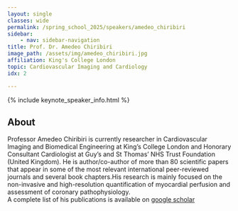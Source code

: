 ```yaml
---
layout: single
classes: wide
permalink: /spring_school_2025/speakers/amedeo_chiribiri
sidebar:
    - nav: sidebar-navigation
title: Prof. Dr. Amedeo Chiribiri
image_path: /assets/img/amedeo_chiribiri.jpg
affiliation: King's College London
topic: Cardiovascular Imaging and Cardiology
idx: 2

---
```


{% include keynote_speaker_info.html %}

## About

Professor Amedeo Chiribiri is currently researcher in Cardiovascular Imaging and Biomedical Engineering at King’s College London and Honorary Consultant Cardiologist at Guy’s and St Thomas’ NHS Trust Foundation (United Kingdom). He is author/co-author of more than 80 scientific papers that appear in some of the most relevant international peer-reviewed journals and several book chapters.His research is mainly focused on the non-invasive and high-resolution quantification of myocardial perfusion and assessment of coronary pathophysiology. <br> A complete list of his publications is available on <a href="https://scholar.google.com/citations?user=Au8icRsAAAAJ&hl=de&oi=ao">google scholar</a>